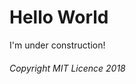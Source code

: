 <!DOCTYPE html>
<link rel="stylesheet" type="text/css" href="https://abelovgit.github.io/styles.css">
<html>
    <body>
        <h1>Hello World</h1>
        <p>I'm under construction!</p>
        <h6>Copyright MIT Licence 2018</h6>
    </body>
</html>
    
